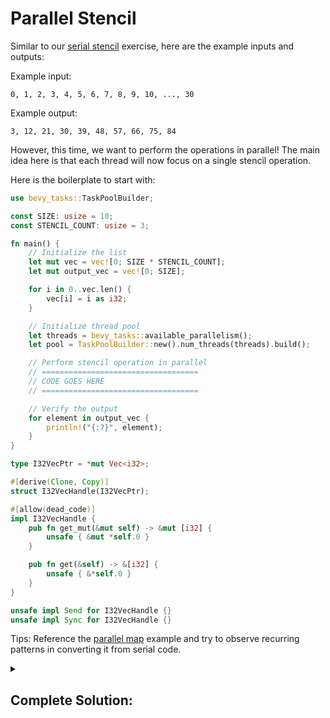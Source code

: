 # Parallel Stencil

Similar to our [serial stencil](../serial_stencil) exercise, here are the example inputs and outputs:

Example input:
```
0, 1, 2, 3, 4, 5, 6, 7, 8, 9, 10, ..., 30
```

Example output:
```
3, 12, 21, 30, 39, 48, 57, 66, 75, 84
```

However, this time, we want to perform the operations in parallel!
The main idea here is that each thread will now focus on a single stencil operation.

Here is the boilerplate to start with:

```rust
use bevy_tasks::TaskPoolBuilder;

const SIZE: usize = 10;
const STENCIL_COUNT: usize = 3;

fn main() {
    // Initialize the list
    let mut vec = vec![0; SIZE * STENCIL_COUNT];
    let mut output_vec = vec![0; SIZE];

    for i in 0..vec.len() {
        vec[i] = i as i32;
    }

    // Initialize thread pool
    let threads = bevy_tasks::available_parallelism();
    let pool = TaskPoolBuilder::new().num_threads(threads).build();

    // Perform stencil operation in parallel
    // ===================================
    // CODE GOES HERE
    // ===================================

    // Verify the output
    for element in output_vec {
        println!("{:?}", element);
    }
}

type I32VecPtr = *mut Vec<i32>;

#[derive(Clone, Copy)]
struct I32VecHandle(I32VecPtr);

#[allow(dead_code)]
impl I32VecHandle {
    pub fn get_mut(&mut self) -> &mut [i32] {
        unsafe { &mut *self.0 }
    }

    pub fn get(&self) -> &[i32] {
        unsafe { &*self.0 }
    }
}

unsafe impl Send for I32VecHandle {}
unsafe impl Sync for I32VecHandle {}
```

Tips: Reference the [parallel map](../par_map) example and try to observe recurring patterns in converting it from serial code.

<details>
<summary>

## Complete Solution:
</summary>

```rust
use bevy_tasks::TaskPoolBuilder;

const SIZE: usize = 10;
const STENCIL_COUNT: usize = 3;

fn main() {
    // Initialize the list
    let mut vec = vec![0; SIZE * STENCIL_COUNT];
    let mut output_vec = vec![0; SIZE];

    for i in 0..vec.len() {
        vec[i] = i as i32;
    }

    // Create handle
    let vec_handle = I32VecHandle(&mut vec as I32VecPtr);
    let mut out_vec_handle = I32VecHandle(&mut output_vec as I32VecPtr);

    // Initialize thread pool
    let threads = bevy_tasks::available_parallelism();
    let pool = TaskPoolBuilder::new().num_threads(threads).build();

    // Spawn threads
    pool.scope(|s| {
        for thread_index in 0..SIZE {
            s.spawn(async move {
                // Get vec
                let vec = vec_handle.get();
                let output_vec = out_vec_handle.get_mut();

                // Perform map operation
                let mut sum = 0;
                for s in 0..STENCIL_COUNT {
                    // Calculate the index of the element inside `vec`
                    let index = thread_index * STENCIL_COUNT + s;
                    sum += vec[index];
                }

                output_vec[thread_index] = sum;
            });
        }
    });

    // Verify the output
    for element in output_vec {
        println!("{:?}", element);
    }
}

type I32VecPtr = *mut Vec<i32>;

#[derive(Clone, Copy)]
struct I32VecHandle(I32VecPtr);

#[allow(dead_code)]
impl I32VecHandle {
    pub fn get_mut(&mut self) -> &mut [i32] {
        unsafe { &mut *self.0 }
    }

    pub fn get(&self) -> &[i32] {
        unsafe { &*self.0 }
    }
}

unsafe impl Send for I32VecHandle {}
unsafe impl Sync for I32VecHandle {}
```
</details>
